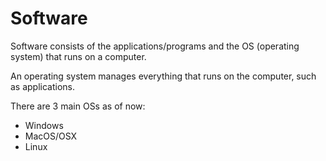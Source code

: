 # Software

Software consists of the applications/programs and the OS (operating system) that runs on a computer.

An operating system manages everything that runs on the computer, such as applications.

There are 3 main OSs as of now:

- Windows
- MacOS/OSX
- Linux
